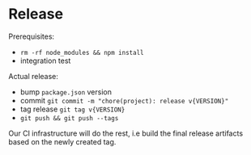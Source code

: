 # Release

Prerequisites:

* `rm -rf node_modules && npm install`
* integration test

Actual release:

* bump `package.json` version
* commit `git commit -m "chore(project): release v{VERSION}"`
* tag release `git tag v{VERSION}`
* `git push && git push --tags`

Our CI infrastructure will do the rest, i.e build the final release artifacts based on the newly created tag.

